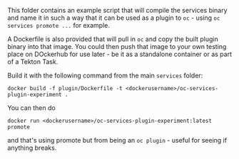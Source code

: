 This folder contains an example script that will compile the services binary and name it in such a way that it can be used as a plugin to `oc` - using `oc services promote ...` for example.

A Dockerfile is also provided that will pull in `oc` and copy the built plugin binary into that image. You could then push that image to your own testing place on DOckerhub for use later - be it as a standalone container or as part of a Tekton Task.

Build it with the following command from the main `services` folder:

`docker build -f plugin/Dockerfile -t <dockerusername>/oc-services-plugin-experiment .` 

You can then do

`docker run <dockerusername>/oc-services-plugin-experiment:latest promote`

and that's using promote but from being an `oc plugin` - useful for seeing if anything breaks.